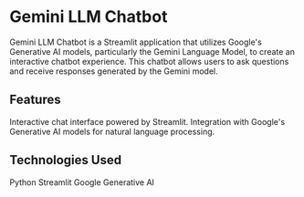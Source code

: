 # **Gemini LLM Chatbot**

Gemini LLM Chatbot is a Streamlit application that utilizes Google's Generative AI models, particularly the Gemini Language Model, to create an interactive chatbot experience. This chatbot allows users to ask questions and receive responses generated by the Gemini model.

## Features
Interactive chat interface powered by Streamlit.
Integration with Google's Generative AI models for natural language processing.

## Technologies Used

Python
Streamlit
Google Generative AI
